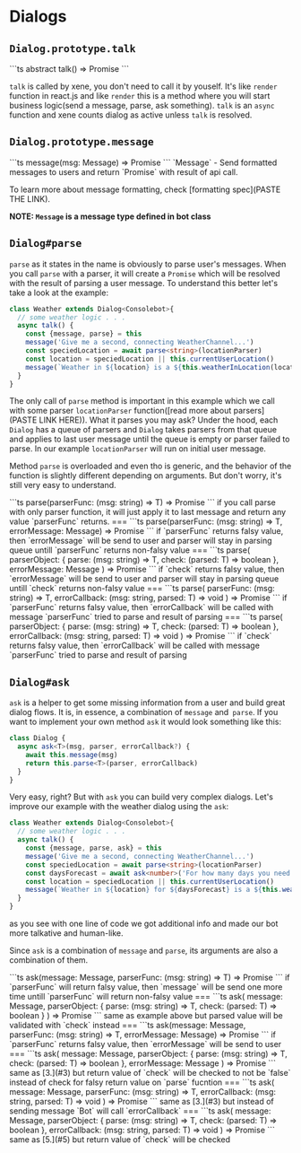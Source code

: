 # Dialogs

## `Dialog.prototype.talk`
<types>
```ts
abstract talk() => Promise<void>
```
</types>
<!-- `talk` is called by xene bots when dialog's `match`es returns `true` or if this dialog is a default dialog.  -->

`talk` is called by xene, you don't need to call it by youself. It's like `render` function in react.js and like `render` this is a method where you will start business logic(send a message, parse, ask something). `talk` is an `async` function and xene counts dialog as active unless `talk` is resolved.

## `Dialog.prototype.message`
<types>
```ts
message(msg: Message) => Promise<void>
```
</types>
`Message` -
Send formatted messages to users and return `Promise` with result of api call.
<!-- about formatting -->

To learn more about message formatting, check [formatting spec](PASTE THE LINK).

**NOTE: `Message` is a message type defined in bot class**

## `Dialog#parse`
`parse` as it states in the name is obviously to parse user's messages. When you call `parse` with a parser, it will create a `Promise` which will be resolved with the result of parsing a user message. To understand this better let's take a look at the example:

```ts
class Weather extends Dialog<Consolebot>{
  // some weather logic . . .
  async talk() {
    const {message, parse} = this
    message('Give me a second, connecting WeatherChannel...')
    const speciedLocation = await parse<string>(locationParser)
    const location = speciedLocation || this.currentUserLocation()
    message(`Weather in ${location} is a ${this.weatherInLocation(location)}`)
  }
}
```

The only call of `parse` method is important in this example which we call with some parser `locationParser` function([read more about parsers](PASTE LINK HERE)). What it parses you may ask? Under the hood, each `Dialog` has a queue of parsers and `Dialog` takes parsers from that queue and applies to last user message until the queue is empty or parser failed to parse. In our example `locationParser` will run on initial user message.

Method `parse` is overloaded and even tho is generic, and the behavior of the function is slightly different depending on arguments. But don't worry, it's still very easy to understand.

<types>
```ts
parse<T>(parserFunc: (msg: string) => T) => Promise<T>
```
if you call parse with only parser function, it will just apply it to last message and return any value `parserFunc` returns.
===
```ts
parse<T>(parserFunc: (msg: string) => T, errorMessage: Message) => Promise<T>
```
if `parserFunc` returns falsy value, then `errorMessage` will be send to user and parser will stay in parsing queue untill `parserFunc` returns non-falsy value
===
```ts
parse<T>(
  parserObject: { parse: (msg: string) => T, check: (parsed: T) => boolean },
  errorMessage: Message
) => Promise<T>
```
if `check` returns falsy value, then `errorMessage` will be send to user and parser will stay in parsing queue untill `check` returns non-falsy value
===
```ts
parse<T>(
  parserFunc: (msg: string) => T,
  errorCallback: (msg: string, parsed: T) => void
) => Promise<T>
```
if `parserFunc` returns falsy value, then `errorCallback` will be called with message `parserFunc` tried to parse and result of parsing
===
```ts
parse<T>(
  parserObject: { parse: (msg: string) => T, check: (parsed: T) => boolean },
  errorCallback: (msg: string, parsed: T) => void
) => Promise<T>
```
if `check` returns falsy value, then `errorCallback` will be called with message `parserFunc` tried to parse and result of parsing
</types>


## `Dialog#ask`
`ask` is a helper to get some missing information from a user and build great dialog flows. It is, in essence, a combination of `message` and` parse`. If you want to implement your own method `ask` it would look something like this:

```ts
class Dialog {
  async ask<T>(msg, parser, errorCallback?) {
    await this.message(msg)
    return this.parse<T>(parser, errorCallback)
  }
}
```

Very easy, right? But with `ask` you can build very complex dialogs. Let's improve our example with the weather dialog using the `ask`:

```ts
class Weather extends Dialog<Consolebot>{
  // some weather logic . . .
  async talk() {
    const {message, parse, ask} = this
    message('Give me a second, connecting WeatherChannel...')
    const speciedLocation = await parse<string>(locationParser)
    const daysForecast = await ask<number>('For how many days you need forecast?', dateNumberParser)
    const location = speciedLocation || this.currentUserLocation()
    message(`Weather in ${location} for ${daysForecast} is a ${this.weatherInLocation(location)}`)
  }
}
```

as you see with one line of code we got additional info and made our bot more talkative and human-like.

Since `ask` is a combination of `message` and `parse`, its arguments are also a combination of them.

<types>
```ts
ask<T>(message: Message, parserFunc: (msg: string) => T) => Promise<T>
```
if `parserFunc` will return falsy value, then `message` will be send one more time untill `parserFunc` will return non-falsy value
===
```ts
ask<T>(
  message: Message,
  parserObject: { parse: (msg: string) => T, check: (parsed: T) => boolean }
) => Promise<T>
```
same as example above but parsed value will be validated with `check` instead
===
```ts
ask<T>(message: Message, parserFunc: (msg: string) => T, errorMessage: Message) => Promise<T>
```
if `parserFunc` returns falsy value, then `errorMessage` will be send to user
===
```ts
ask<T>(
  message: Message,
  parserObject: { parse: (msg: string) => T, check: (parsed: T) => boolean },
  errorMessage: Message
) => Promise<T>
```
same as [3.](#3) but return value of `check` will be checked to not be `false` instead of check for falsy return value on `parse` fucntion
===
```ts
ask<T>(
  message: Message,
  parserFunc: (msg: string) => T,
  errorCallback: (msg: string, parsed: T) => void
) => Promise<T>
```
same as [3.](#3) but instead of sending message `Bot` will call `errorCallback`
===
```ts
ask<T>(
  message: Message,
  parserObject: { parse: (msg: string) => T, check: (parsed: T) => boolean },
  errorCallback: (msg: string, parsed: T) => void
) => Promise<T>
```
same as [5.](#5) but return value of `check` will be checked
</types>
